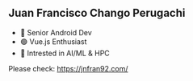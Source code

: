

## Juan Francisco Chango Perugachi

- 📱 Senior Android Dev
- 🟢 Vue.js Enthusiast
- 🤖 Intrested in AI/ML & HPC

Please check: https://jnfran92.com/
